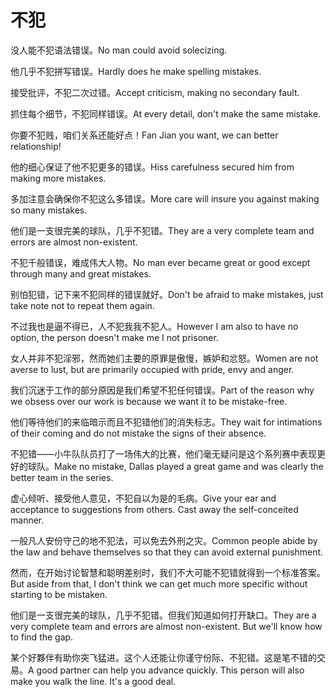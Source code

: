 # 不犯

<p><span class="chinese">没人能不犯语法错误。</span><span class="english">No man could avoid solecizing.</span></p>

<p><span class="chinese">他几乎不犯拼写错误。</span><span class="english">Hardly does he make spelling mistakes.</span></p>

<p><span class="chinese">接受批评，不犯二次过错。</span><span class="english">Accept criticism, making no secondary fault.</span></p>

<p><span class="chinese">抓住每个细节，不犯同样错误。</span><span class="english">At every detail, don't make the same mistake.</span></p>

<p><span class="chinese">你要不犯贱，咱们关系还能好点！</span><span class="english">Fan Jian you want, we can better relationship!</span></p>

<p><span class="chinese">他的细心保证了他不犯更多的错误。</span><span class="english">Hiss carefulness secured him from making more mistakes.</span></p>

<p><span class="chinese">多加注意会确保你不犯这么多错误。</span><span class="english">More care will insure you against making so many mistakes.</span></p>

<p><span class="chinese">他们是一支很完美的球队，几乎不犯错。</span><span class="english">They are a very complete team and errors are almost non-existent.</span></p>

<p><span class="chinese">不犯千般错误，难成伟大人物。</span><span class="english">No man ever became great or good except through many and great mistakes.</span></p>

<p><span class="chinese">别怕犯错，记下来不犯同样的错误就好。</span><span class="english">Don't be afraid to make mistakes, just take note not to repeat them again.</span></p>

<p><span class="chinese">不过我也是逼不得已，人不犯我我不犯人。</span><span class="english">However I am also to have no option, the person doesn't make me I not prisoner.</span></p>

<p><span class="chinese">女人并非不犯淫邪，然而她们主要的原罪是傲慢，嫉妒和忿怒。</span><span class="english">Women are not averse to lust, but are primarily occupied with pride, envy and anger.</span></p>

<p><span class="chinese">我们沉迷于工作的部分原因是我们希望不犯任何错误。</span><span class="english">Part of the reason why we obsess over our work is because we want it to be mistake-free.</span></p>

<p><span class="chinese">他们等待他们的来临暗示而且不犯错他们的消失标志。</span><span class="english">They wait for intimations of their coming and do not mistake the signs of their absence.</span></p>

<p><span class="chinese">不犯错——小牛队队员打了一场伟大的比赛，他们毫无疑问是这个系列赛中表现更好的球队。</span><span class="english">Make no mistake, Dallas played a great game and was clearly the better team in the series.</span></p>

<p><span class="chinese">虚心倾听、接受他人意见，不犯自以为是的毛病。</span><span class="english">Give your ear and acceptance to suggestions from others. Cast away the self-conceited manner.</span></p>

<p><span class="chinese">一般凡人安份守己的地不犯法，可以免去外刑之灾。</span><span class="english">Common people abide by the law and behave themselves so that they can avoid external punishment.</span></p>

<p><span class="chinese">然而，在开始讨论智慧和聪明差别时，我们不大可能不犯错就得到一个标准答案。</span><span class="english">But aside from that, I don't think we can get much more specific without starting to be mistaken.</span></p>

<p><span class="chinese">他们是一支很完美的球队，几乎不犯错。但我们知道如何打开缺口。</span><span class="english">They are a very complete team and errors are almost non-existent. But we'll know how to find the gap.</span></p>

<p><span class="chinese">某个好夥伴有助你突飞猛进。这个人还能让你谨守份际、不犯错。这是笔不错的交易。</span><span class="english">A good partner can help you advance quickly. This person will also make you walk the line. It's a good deal.</span></p>

